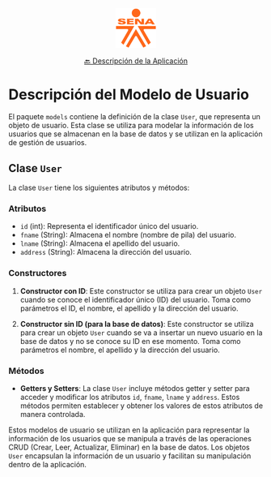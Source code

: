 <!-- Reemplaza 'url_del_logo.png' con la URL o ruta de tu logo -->
<div align="center"><img src="..\..\assets\sena_logo.png" width="80px">

[🔙 Descripción de la Aplicación](/)
</div>

# Descripción del Modelo de Usuario

El paquete `models` contiene la definición de la clase `User`, que representa un objeto de usuario. Esta clase se utiliza para modelar la información de los usuarios que se almacenan en la base de datos y se utilizan en la aplicación de gestión de usuarios.

## Clase `User`

La clase `User` tiene los siguientes atributos y métodos:

### Atributos

- `id` (int): Representa el identificador único del usuario.
- `fname` (String): Almacena el nombre (nombre de pila) del usuario.
- `lname` (String): Almacena el apellido del usuario.
- `address` (String): Almacena la dirección del usuario.

### Constructores

1. **Constructor con ID**: Este constructor se utiliza para crear un objeto `User` cuando se conoce el identificador único (ID) del usuario. Toma como parámetros el ID, el nombre, el apellido y la dirección del usuario.

2. **Constructor sin ID (para la base de datos)**: Este constructor se utiliza para crear un objeto `User` cuando se va a insertar un nuevo usuario en la base de datos y no se conoce su ID en ese momento. Toma como parámetros el nombre, el apellido y la dirección del usuario.

### Métodos

- **Getters y Setters**: La clase `User` incluye métodos getter y setter para acceder y modificar los atributos `id`, `fname`, `lname` y `address`. Estos métodos permiten establecer y obtener los valores de estos atributos de manera controlada.

Estos modelos de usuario se utilizan en la aplicación para representar la información de los usuarios que se manipula a través de las operaciones CRUD (Crear, Leer, Actualizar, Eliminar) en la base de datos. Los objetos `User` encapsulan la información de un usuario y facilitan su manipulación dentro de la aplicación.
